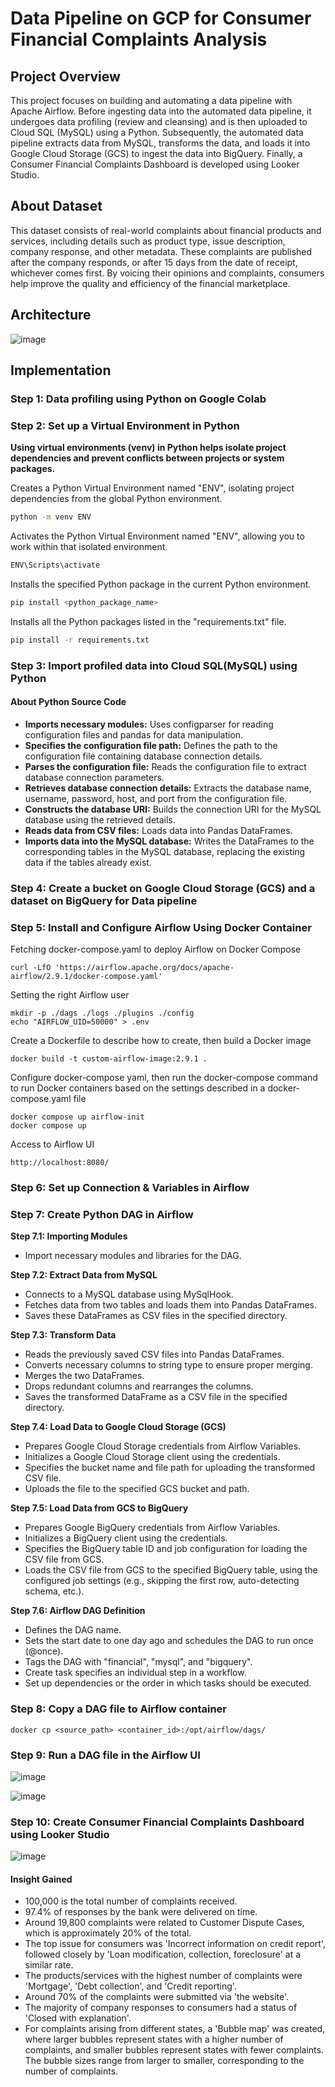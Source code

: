 # Data Pipeline on GCP for Consumer Financial Complaints Analysis
## Project Overview
This project focuses on building and automating a data pipeline with Apache Airflow. Before ingesting data into the automated data pipeline, it undergoes data profiling (review and cleansing) and is then uploaded to Cloud SQL (MySQL) using a Python. Subsequently, the automated data pipeline extracts data from MySQL, transforms the data, and loads it into Google Cloud Storage (GCS) to ingest the data into BigQuery. Finally, a Consumer Financial Complaints Dashboard is developed using Looker Studio.
## About Dataset
This dataset consists of real-world complaints about financial products and services, including details such as product type, issue description, company response, and other metadata. These complaints are published after the company responds, or after 15 days from the date of receipt, whichever comes first. By voicing their opinions and complaints, consumers help improve the quality and efficiency of the financial marketplace.
## Architecture
![image](https://github.com/getnkit/Data-Pipeline-on-GCP-for-Consumer-Financial-Complaints-Analysis/blob/388ee7dd618a0f29b6096de32054d0c32afbbf82/images/Data%20Architecture.png)
## Implementation
### Step 1: Data profiling using Python on Google Colab
### Step 2: Set up a Virtual Environment in Python
**Using virtual environments (venv) in Python helps isolate project dependencies and prevent conflicts between projects or system packages.**

Creates a Python Virtual Environment named "ENV", isolating project dependencies from the global Python environment.
```bash
python -m venv ENV
```
Activates the Python Virtual Environment named "ENV", allowing you to work within that isolated environment.
```bash
ENV\Scripts\activate
```
Installs the specified Python package in the current Python environment.
```bash
pip install <python_package_name>
```
Installs all the Python packages listed in the "requirements.txt" file.
```bash
pip install -r requirements.txt
```
### Step 3: Import profiled data into Cloud SQL(MySQL) using Python
#### About Python Source Code
- **Imports necessary modules:** Uses configparser for reading configuration files and pandas for data manipulation.
- **Specifies the configuration file path:** Defines the path to the configuration file containing database connection details.
- **Parses the configuration file:** Reads the configuration file to extract database connection parameters.
- **Retrieves database connection details:** Extracts the database name, username, password, host, and port from the configuration file.
- **Constructs the database URI:** Builds the connection URI for the MySQL database using the retrieved details.
- **Reads data from CSV files:** Loads data into Pandas DataFrames.
- **Imports data into the MySQL database:** Writes the DataFrames to the corresponding tables in the MySQL database, replacing the existing data if the tables already exist.

### Step 4: Create a bucket on Google Cloud Storage (GCS) and a dataset on BigQuery for Data pipeline
### Step 5: Install and Configure Airflow Using Docker Container
Fetching docker-compose.yaml to deploy Airflow on Docker Compose
```
curl -LfO 'https://airflow.apache.org/docs/apache-airflow/2.9.1/docker-compose.yaml'
```
Setting the right Airflow user
```
mkdir -p ./dags ./logs ./plugins ./config
echo "AIRFLOW_UID=50000" > .env
```
Create a Dockerfile to describe how to create, then build a Docker image
```
docker build -t custom-airflow-image:2.9.1 .
```
Configure docker-compose yaml, then run the docker-compose command to run Docker containers based on the settings described in a docker-compose.yaml file

```
docker compose up airflow-init
docker compose up
```
Access to Airflow UI
```
http://localhost:8080/
```
### Step 6: Set up Connection & Variables in Airflow
### Step 7: Create Python DAG in Airflow
**Step 7.1: Importing Modules**
- Import necessary modules and libraries for the DAG.

**Step 7.2: Extract Data from MySQL**
- Connects to a MySQL database using MySqlHook.
- Fetches data from two tables and loads them into Pandas DataFrames.
- Saves these DataFrames as CSV files in the specified directory.

**Step 7.3: Transform Data**
- Reads the previously saved CSV files into Pandas DataFrames.
- Converts necessary columns to string type to ensure proper merging.
- Merges the two DataFrames.
- Drops redundant columns and rearranges the columns.
- Saves the transformed DataFrame as a CSV file in the specified directory.

**Step 7.4: Load Data to Google Cloud Storage (GCS)**
- Prepares Google Cloud Storage credentials from Airflow Variables.
- Initializes a Google Cloud Storage client using the credentials.
- Specifies the bucket name and file path for uploading the transformed CSV file.
- Uploads the file to the specified GCS bucket and path.

**Step 7.5: Load Data from GCS to BigQuery**
- Prepares Google BigQuery credentials from Airflow Variables.
- Initializes a BigQuery client using the credentials.
- Specifies the BigQuery table ID and job configuration for loading the CSV file from GCS.
- Loads the CSV file from GCS to the specified BigQuery table, using the configured job settings (e.g., skipping the first row, auto-detecting schema, etc.).

**Step 7.6: Airflow DAG Definition**
- Defines the DAG name.
- Sets the start date to one day ago and schedules the DAG to run once (@once).
- Tags the DAG with "financial", "mysql", and "bigquery".
- Create task specifies an individual step in a workflow.
- Set up dependencies or the order in which tasks should be executed.

### Step 8: Copy a DAG file to Airflow container
```
docker cp <source_path> <container_id>:/opt/airflow/dags/
```
### Step 9: Run a DAG file in the Airflow UI
![image](https://github.com/getnkit/End-to-End-Data-Pipeline-for-Consumer-Financial-Complaints/blob/6f7bab431779aaf725adf8c498b1e12103968fdc/images/Data%20Pipeline%20with%20Airflow.png)

![image](https://github.com/getnkit/End-to-End-Data-Pipeline-for-Consumer-Financial-Complaints/blob/b5fc6da3097957e44aeb9381c5c271675aec605b/images/Loaded%20data%20into%20BigQuery.png)
### Step 10: Create Consumer Financial Complaints Dashboard using Looker Studio
![image](https://github.com/getnkit/Automated-ETL-Pipeline-for-Consumer-Financial-Complaints-Analysis/blob/761e209eb5ff580afadef3da504393fcd835949a/images/Consumer%20Financial%20Complaints%20Dashboard.jpg)
#### Insight Gained
- 100,000 is the total number of complaints received.
- 97.4% of responses by the bank were delivered on time.
- Around 19,800 complaints were related to Customer Dispute Cases, which is approximately 20% of the total.
- The top issue for consumers was 'Incorrect information on credit report', followed closely by 'Loan modification, collection, foreclosure' at a similar rate.
- The products/services with the highest number of complaints were 'Mortgage', 'Debt collection', and 'Credit reporting'.
- Around 70% of the complaints were submitted via 'the website'.
- The majority of company responses to consumers had a status of 'Closed with explanation'.
- For complaints arising from different states, a 'Bubble map' was created, where larger bubbles represent states with a higher number of complaints, and smaller bubbles represent states with fewer complaints. The bubble sizes range from larger to smaller, corresponding to the number of complaints.


